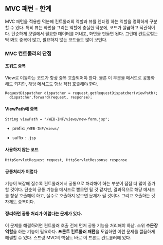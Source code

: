 ## MVC 패턴 - 한계

MVC 패턴을 적용한 덕분에 컨트롤러의 역할과 뷰를 렌더링 하는 역할을 명확하게 구분할 수 있다.
특히 뷰는 화면을 그리는 역할에 충실한 덕분에, 코드가 깔끔하고 직관적이다. 단순하게 모델에서 필요한 데이터를 꺼내고, 화면을 만들면 된다.
그런데 컨트로럴는 딱 봐도 중복이 많고, 필요하지 않는 코드들도 많이 보인다.

### MVC 컨트롤러의 단점

#### 포워드 중복

View로 이동하는 코드가 항상 중복 호출되어야 한다. 물론 이 부분을 메서드로 공통화해도 되지만, 해당 메서드도 항상 직접 호출해야 한다.

```
RequestDispatcher dispatcher = request.getRequestDispatcher(viewPath);
  dispatcher.forward(request, response);
```

#### ViewPath에 중복

```
String viewPath = "/WEB-INF/views/new-form.jsp";
```

- prefix: `/WEB-INF/views/`

- suffix : `.jsp`

#### 사용하지 않는 코드

```
HttpServletRequest request, HttpServletResponse response
```

#### 공통처리가 어렵다

기능이 복잡해 질수록 컨트롤러에서 공통으로 처리해야 하는 부분이 점점 더 많이 증가할 것이다. 단순히 공통 기능을 메서드로 뽑으면 될 것 같지만, 결과적으로 해당 메서드를 항상 호출해야 하고, 실수로 호출하지 않으면 문제가 될 것이다. 그리고 호출하는 것 자체도 중복이다.

#### 정리하면 공통 처리가 어렵다는 문제가 있다.

이 문제를 해결하려면 컨트롤러 호출 전에 먼저 공통 기능을 처리해야 하낟. 소위 **수문장 역할**을 하는 기능이 필요하다. **프론트 컨트롤러 패턴**을 도입하면 이런 문제를 깔끔하게 해결할 수 있다.
스프링 MVC의 핵심도 바로 이 프론트 컨트롤러에 있다.
